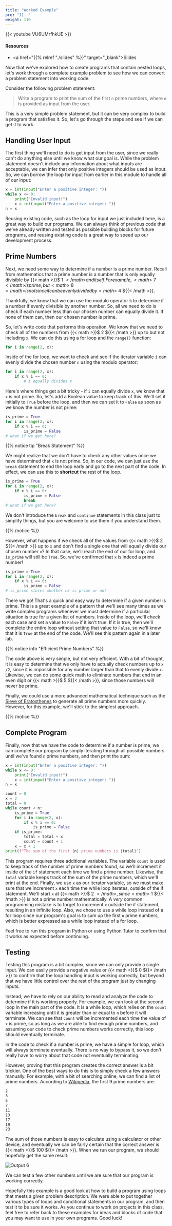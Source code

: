 ```yaml
---
title: "Worked Example"
pre: "11. "
weight: 110
---
```


<!-- EAV raw complete -->

{{< youtube VU6UMrfhkUE  >}}

#### Resources

* <a href="{{% relref "./slides" %}}" target="_blank">Slides</a>

Now that we've explored how to create programs that contain nested loops, let's work through a complete example problem to see how we can convert a problem statement into working code.

Consider the following problem statement:

> Write a program to print the sum of the first `n` prime numbers, where `n` is provided as input from the user. 

This is a very simple problem statement, but it can be very complex to build a program that satisfies it. So, let's go through the steps and see if we can get it to work.

## Handling User Input

The first thing we'll need to do is get input from the user, since we really can't do anything else until we know what our goal is. While the problem statement doesn't include any information about what inputs are acceptable, we can infer that only positive integers should be used as input. So, we can borrow the loop for input from earlier in this module to handle all of our input:

```python
x = int(input("Enter a positive integer: "))
while x <= 0:
    print("Invalid input!")
    x = int(input("Enter a positive integer: "))
n = x
```

Reusing existing code, such as the loop for input we just included here, is a great way to build our programs. We can always think of previous code that we've already written and tested as possible building blocks for future programs, and reusing existing code is a great way to speed up our development process.

## Prime Numbers

Next, we need some way to determine if a number is a prime number. Recall from mathematics that a prime number is a number that is only equally divisible by {{< math >}}$ 1 ${{< /math >}} and itself. For example, {{< math >}}$ 7 ${{< /math >}} is prime, but {{< math >}}$ 8 ${{< /math >}} is not since it can be evenly divided by {{< math >}}$ 4 ${{< /math >}}. 

Thankfully, we know that we can use the modulo operator `%` to determine if a number if evenly divisible by another number. So, all we need to do is check if each number less than our chosen number can equally divide it. If none of them can, then our chosen number is prime.

So, let's write code that performs this operation. We know that we need to check all of the numbers from {{< math >}}$ 2 ${{< /math >}} up to but not including `x`. We can do this using a for loop and the `range()` function:

```python
for i in range(2, x):

```

Inside of the for loop, we want to check and see if the iterator variable `i` can evenly divide the chosen number `n` using the modulo operator:

```python
for i in range(2, x):
    if x % i == 0:
        # i equally divides x
```

Here's where things get a bit tricky - if `i` can equally divide `x`, we know that `x` is not prime. So, let's add a Boolean value to keep track of this. We'll set it initially to `True` before the loop, and then we can set it to `False` as soon as we know the number is not prime:

```python
is_prime = True
for i in range(2, x):
    if x % i == 0:
        is_prime = False
# what if we get here?
```

{{% notice tip "Break Statement" %}}

We might realize that we don't have to check any other values once we have determined that `x` is not prime. So, in our code, we can just use the `break` statement to end the loop early and go to the next part of the code. In effect, we can use this to **shortcut** the rest of the loop.

```python
is_prime = True
for i in range(2, x):
    if x % i == 0:
        is_prime = False
        break
# what if we get here?
```

We don't introduce the `break` and `continue` statements in this class just to simplify things, but you are welcome to use them if you understand them.

{{% /notice %}}

However, what happens if we check all of the values from {{< math >}}$ 2 ${{< /math >}} up to `x` and don't find a single one that will equally divide our chosen number `x`? In that case, we'll reach the end of our for loop, and `is_prime` will still be `True`. So, we've confirmed that `x` is indeed a prime number!

```python
is_prime = True
for i in range(2, x):
    if x % i == 0:
        is_prime = False
# is_prime stores whether nx is prime or not
```

There we go! That's a quick and easy way to determine if a given number is prime. This is a great example of a pattern that we'll see many times as we write complex programs whenever we must determine if a particular situation is true for a given list of numbers. Inside of the loop, we'll check each case and set a value to `False` if it isn't true. If it is true, then we'll complete the entire loop without setting that value to `False`, so we'll know that it is `True` at the end of the code. We'll see this pattern again in a later lab. 

{{% notice info "Efficient Prime Numbers" %}}

The code above is very simple, but not very efficient. With a bit of thought, it is easy to determine that we only have to actually check numbers up to `x /2`, since it is impossible for any number larger than that to evenly divide `x`. Likewise, we can do some quick math to eliminate numbers that end in an even digit or {{< math >}}$ 5 ${{< /math >}}, since those numbers will never be prime. 

Finally, we could use a more advanced mathematical technique such as the [Sieve of Eratosthenes](https://en.wikipedia.org/wiki/Sieve_of_Eratosthenes) to generate all prime numbers more quickly. However, for this example, we'll stick to the simplest approach.

{{% /notice %}}

## Complete Program

Finally, now that we have the code to determine if a number is prime, we can complete our program by simply iterating through all possible numbers until we've found `n` prime numbers, and then print the sum:

```python
x = int(input("Enter a positive integer: "))
while x <= 0:
    print("Invalid input!")
    x = int(input("Enter a positive integer: "))
n = x

count = 0
x = 2
total = 0
while count < n:
    is_prime = True
    for i in range(2, x):
        if x % i == 0:
            is_prime = False
    if is_prime:
        total = total + x
        count = count + 1
    x = x + 1
print(f"The sum of the first {n} prime numbers is {total}")
```

This program requires three additional variables. The variable `count` is used to keep track of the number of prime numbers found, so we'll increment it inside of the `if` statement each time we find a prime number. Likewise, the `total` variable keeps track of the sum of the prime numbers, which we'll print at the end. Finally, we use `x` as our iterator variable, so we must make sure that we increment `x` each time the while loop iterates, outside of the if statement. We'll start `x` at {{< math >}}$ 2 ${{< /math >}}, since {{< math >}}$ 1 ${{< /math >}} is not a prime number mathematically. A _very_ common programming mistake is to forget to increment `x` outside the if statement, resulting in an infinite loop. Also, we chose to use a while loop instead of a for loop since our program's goal is to sum up the first `n` prime numbers, which is better expressed as a while loop instead of a for loop.

Feel free to run this program in Python or using Python Tutor to confirm that it works as expected before continuing.

## Testing

Testing this program is a bit complex, since we can only provide a single input. We can easily provide a negative value or {{< math >}}$ 0 ${{< /math >}} to confirm that the loop handling input is working correctly, but beyond that we have little control over the rest of the program just by changing inputs.

Instead, we have to rely on our ability to read and analyze the code to determine if it is working properly. For example, we can look at the second loop in the main part of the code. It is a while loop, which relies on the `count` variable increasing until it is greater than or equal to `n` before it will terminate. We can see that `count` will be incremented each time the value of `x` is prime, so as long as we are able to find enough prime numbers, and assuming our code to check prime numbers works correctly, this loop should eventually terminate. 

In the code to check if a number is prime, we have a simple for loop, which will always terminate eventually. There is no way to bypass it, so we don't really have to worry about that code not eventually terminating.

However, proving that this program creates the correct answer is a bit trickier. One of the best ways to do this is to simply check a few answers manually. For example, with a bit of searching online, we can find a list of prime numbers. According to [Wikipedia](https://en.wikipedia.org/wiki/List_of_prime_numbers), the first 9 prime numbers are:

```tex
2
3
5
7
11
13
17
19
23
```

The sum of those numbers is easy to calculate using a calculator or other device, and eventually we can be fairly certain that the correct answer is {{< math >}}$ 100 ${{< /math >}}. When we run our program, we should hopefully get the same result:

![Output 6](/images/05/output6.png?classes=border,shadow)

We can test a few other numbers until we are sure that our program is working correctly.

Hopefully this example is a good look at how to build a program using loops that meets a given problem description. We were able to put together various types of loops and conditional statements in our program, and then test it to be sure it works. As you continue to work on projects in this class, feel free to refer back to these examples for ideas and blocks of code that you may want to use in your own programs. Good luck!
